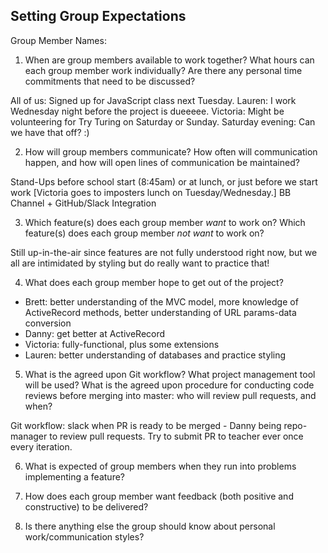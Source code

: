 ## Setting Group Expectations

Group Member Names: 

1. When are group members available to work together? What hours can each group member work individually? Are there any personal time commitments that need to be discussed? 

All of us: Signed up for JavaScript class next Tuesday.
Lauren: I work Wednesday night before the project is dueeeee. 
Victoria: Might be volunteering for Try Turing on Saturday or Sunday.
Saturday evening: Can we have that off? :)

2. How will group members communicate? How often will communication happen, and how will open lines of communication be maintained?

Stand-Ups before school start (8:45am) or at lunch, or just before we start work [Victoria goes to imposters lunch on Tuesday/Wednesday.]
BB Channel + GitHub/Slack Integration

3. Which feature(s) does each group member *want* to work on? Which feature(s) does each group member *not want* to work on?

Still up-in-the-air since features are not fully understood right now, but we all are intimidated by styling but do really want to practice that!

4. What does each group member hope to get out of the project?

* Brett: better understanding of the MVC model, more knowledge of ActiveRecord methods, better understanding of URL params-data conversion
* Danny: get better at ActiveRecord
* Victoria: fully-functional, plus some extensions
* Lauren: better understanding of databases and practice styling

5. What is the agreed upon Git workflow? What project management tool will be used? What is the agreed upon procedure for conducting code reviews before merging into master: who will review pull requests, and when?

Git workflow: slack when PR is ready to be merged - Danny being repo-manager to review pull requests. 
Try to submit PR to teacher ever once every iteration.

6. What is expected of group members when they run into problems implementing a feature? 



7. How does each group member want feedback (both positive and constructive) to be delivered? 

8. Is there anything else the group should know about personal work/communication styles?
